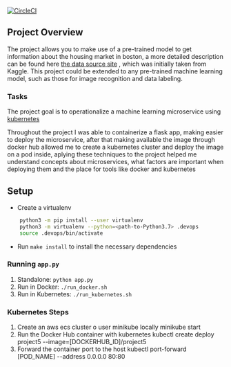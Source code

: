 [![CircleCI](https://circleci.com/gh/circleci/circleci-docs.svg?style=svg)](https://circleci.com/gh/nicholas-raphael/project5/tree/master)

## Project Overview

The project allows you to make use of a pre-trained model to get information about the housing market in boston, a more detailed description can be found here [the data source site](https://www.kaggle.com/c/boston-housing) , which was initially taken from Kaggle. This project could be extended to any pre-trained machine learning model, such as those for image recognition and data labeling.
### Tasks

The project goal is to operationalize a machine learning microservice using [kubernetes](https://kubernetes.io/)

Throughout the project I was able to containerize a flask app, making easier to deploy the microservice, 
after that making available the image through docker hub allowed me to create a kubernetes cluster and deploy the image on a pod inside,
aplying these techniques to the project helped me understand concepts about microservices, what factors are important when deploying them and 
the place for tools like docker and kubernetes 

## Setup

* Create a virtualenv
```bash
    python3 -m pip install --user virtualenv
    python3 -m virtualenv --python=<path-to-Python3.7> .devops
    source .devops/bin/activate
```
* Run `make install` to install the necessary dependencies

### Running `app.py`

1. Standalone:  `python app.py`
2. Run in Docker:  `./run_docker.sh`
3. Run in Kubernetes:  `./run_kubernetes.sh`

### Kubernetes Steps
 
 1. Create an aws ecs cluster o user minikube locally
    minikube start
 2. Run the Docker Hub container with kubernetes
    kubectl create deploy project5 --image=[DOCKERHUB_ID]/project5
 3. Forward the container port to the host
    kubectl port-forward [POD_NAME] --address 0.0.0.0 80:80
